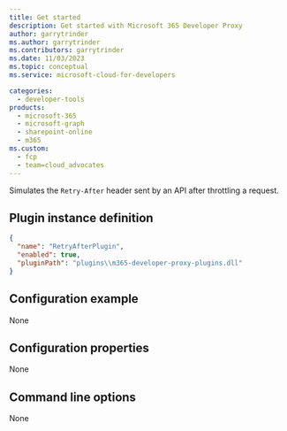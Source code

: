 ```yaml
---
title: Get started
description: Get started with Microsoft 365 Developer Proxy
author: garrytrinder
ms.author: garrytrinder
ms.contributors: garrytrinder
ms.date: 11/03/2023
ms.topic: conceptual
ms.service: microsoft-cloud-for-developers

categories:
  - developer-tools
products:
  - microsoft-365
  - microsoft-graph
  - sharepoint-online
  - m365
ms.custom:
  - fcp
  - team=cloud_advocates
---
```


Simulates the `Retry-After` header sent by an API after throttling a request.

## Plugin instance definition

```json
{
  "name": "RetryAfterPlugin",
  "enabled": true,
  "pluginPath": "plugins\\m365-developer-proxy-plugins.dll"
}
```

## Configuration example

None

## Configuration properties

None

## Command line options

None

